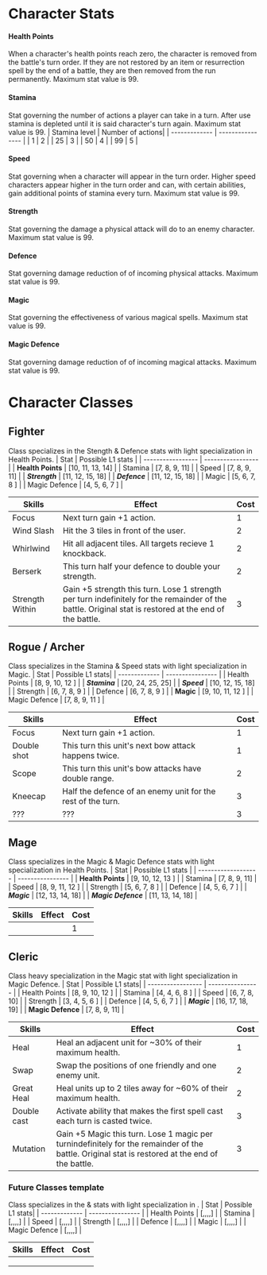 # Character Stats

#### **Health Points**
When a character's health points reach zero, the character is removed from the battle's turn order. If they are not restored by an item or resurrection spell by the end of a battle, they are then removed from the run permanently.  Maximum stat value is 99.

#### **Stamina**
Stat governing the number of actions a player can take in a turn.  After use stamina is depleted until it is said character's turn again. Maximum stat value is 99.
| Stamina level | Number of actions|
| ------------- | ---------------- |
| 1             | 2                |
| 25            | 3                |
| 50            | 4                |
| 99            | 5                |

#### **Speed**
Stat governing when a character will appear in the turn order.  Higher speed characters appear higher in the turn order and can, with certain abilities, gain additional points of stamina every turn. Maximum stat value is 99.

#### **Strength**
Stat governing the damage a physical attack will do to an enemy character.  Maximum stat value is 99.

#### **Defence**
Stat governing damage reduction of of incoming physical attacks.  Maximum stat value is 99.

#### **Magic**
Stat governing the effectiveness of various magical spells.  Maximum stat value is 99.

#### **Magic Defence**
Stat governing damage reduction of of incoming magical attacks.  Maximum stat value is 99.


# Character Classes
## **Fighter**
Class specializes in the Stength & Defence stats with light specialization in Health Points.
| Stat              | Possible L1 stats |
| ----------------- | ----------------- |
| **Health Points** | [10, 11, 13, 14]  |
| Stamina           | [7,  8,  9,  11]  |
| Speed             | [7,  8,  9,  11]  |
| ***Strength***    | [11, 12, 15, 18]  |
| ***Defence***     | [11, 12, 15, 18]  |
| Magic             | [5,  6,  7,  8 ]  |
| Magic Defence     | [4,  5,  6,  7 ]  |

| Skills          | Effect                                                                      | Cost |
| --------------- | --------------------------------------------------------------------------- | ---- |
| Focus           | Next turn gain +1 action.                                                   |  1   |
| Wind Slash      | Hit the 3 tiles in front of the user.                                       |  2   |
| Whirlwind       | Hit all adjacent tiles. All targets recieve 1 knockback.                    |  2   |
| Berserk         | This turn half your defence to double your strength.                        |  2   |
| Strength Within | Gain +5 strength this turn.  Lose 1 strength per turn indefinitely for the remainder of the battle.  Original stat is restored at the end of the battle.                                             |  3   |||

## **Rogue / Archer**
Class specializes in the Stamina & Speed stats with light specialization in Magic.
| Stat          | Possible L1 stats|
| ------------- | ---------------- |
| Health Points | [8,  9, 10, 12 ] |
| ***Stamina*** | [20, 24, 25, 25] |
| ***Speed***   | [10, 12, 15, 18] |
| Strength      | [6,  7,  8,  9 ] |
| Defence       | [6,  7,  8,  9 ] |
| **Magic**     | [9, 10, 11, 12 ] |
| Magic Defence | [7,  8,  9, 11 ] |

| Skills        | Effect                                                                      | Cost |
| ------------- | --------------------------------------------------------------------------- | ---- |
| Focus         | Next turn gain +1 action.                                                   |  1   |
| Double shot   | This turn this unit's next bow attack happens twice.                        |  1   |
| Scope         | This turn this unit's bow attacks have double range.                        |  2   |
| Kneecap       | Half the defence of an enemy unit for the rest of the turn.                 |  3   |
| ???           | ???                                                                         |  3   |

## **Mage**
Class specializes in the Magic & Magic Defence stats with light specialization in Health Points.
| Stat                | Possible L1 stats |
| ------------------- | ----------------  |
| **Health Points**   | [9, 10, 12, 13 ]  |
| Stamina             | [7,  8,  9,  11]  |
| Speed               | [8,  9, 11, 12 ]  |
| Strength            | [5,  6,  7,  8 ]  |
| Defence             | [4,  5,  6,  7 ]  |
| ***Magic***         | [12, 13, 14, 18]  |
| ***Magic Defence*** | [11, 13, 14, 18]  |

| Skills        | Effect                                                                      | Cost |
| ------------- | --------------------------------------------------------------------------- | ---- |
|           |                      |  1   |


## **Cleric**
Class heavy specialization in the Magic stat with light specialization in Magic Defence.
| Stat              | Possible L1 stats|
| ----------------- | ---------------- |
| Health Points     | [8,  9, 10, 12 ] |
| Stamina           | [4,  4,  6,  8 ] |
| Speed             | [6,  7,  8,  10] |
| Strength          | [3,  4,  5,  6 ] |
| Defence           | [4,  5,  6,  7 ] |
| ***Magic***       | [16, 17, 18, 19] |
| **Magic Defence** | [7,  8,  9,  11] |

| Skills        | Effect                                                                      | Cost |
| ------------- | --------------------------------------------------------------------------- | ---- |
| Heal          | Heal an adjacent unit for ~30% of their maximum health.                     |  1   |
| Swap          | Swap the positions of one friendly and one enemy unit.                      |  2   |
| Great Heal    | Heal units up to 2 tiles away for ~60% of their maximum health.             |  2   |
| Double cast   | Activate ability that makes the first spell cast each turn is casted twice. |  3   |
| Mutation      | Gain +5 Magic this turn.  Lose 1 magic per turnindefinitely for the remainder of the battle.  Original stat is restored at the end of the battle.                                                    |  3   |||

### **Future Classes template**
Class specializes in the  &  stats with light specialization in .
| Stat          | Possible L1 stats|
| ------------- | ---------------- |
| Health Points | [,,,,]       |
| Stamina       | [,,,,]       |
| Speed         | [,,,,]       |
| Strength      | [,,,,]       |
| Defence       | [,,,,]       |
| Magic         | [,,,,]       |
| Magic Defence | [,,,,]       |

| Skills        | Effect                                                  | Cost |
| ------------- | ------------------------------------------------------- | ---- |
|               |  |     |
|               |  |     |
|               |  |     |
